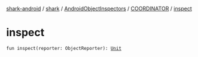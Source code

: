 [shark-android](../../../index.md) / [shark](../../index.md) / [AndroidObjectInspectors](../index.md) / [COORDINATOR](index.md) / [inspect](./inspect.md)

# inspect

`fun inspect(reporter: ObjectReporter): `[`Unit`](https://kotlinlang.org/api/latest/jvm/stdlib/kotlin/-unit/index.html)